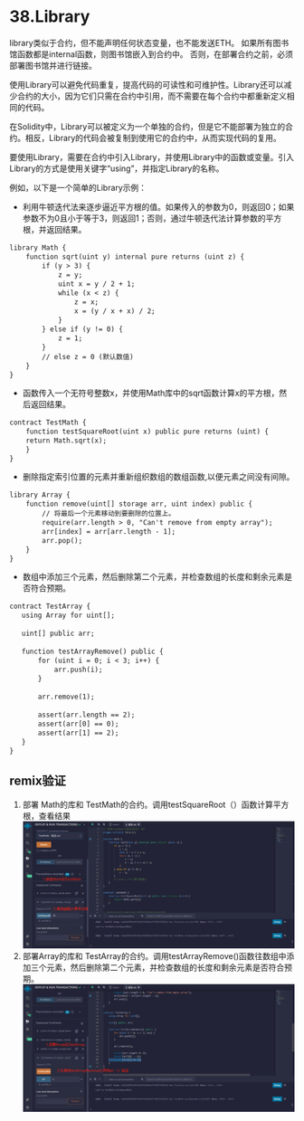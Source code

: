 # 38.Library
library类似于合约，但不能声明任何状态变量，也不能发送ETH。
如果所有图书馆函数都是internal函数，则图书馆嵌入到合约中。
否则，在部署合约之前，必须部署图书馆并进行链接。

使用Library可以避免代码重复，提高代码的可读性和可维护性。Library还可以减少合约的大小，因为它们只需在合约中引用，而不需要在每个合约中都重新定义相同的代码。

在Solidity中，Library可以被定义为一个单独的合约，但是它不能部署为独立的合约。相反，Library的代码会被复制到使用它的合约中，从而实现代码的复用。

要使用Library，需要在合约中引入Library，并使用Library中的函数或变量。引入Library的方式是使用关键字“using”，并指定Library的名称。

例如，以下是一个简单的Library示例：
* 利用牛顿迭代法来逐步逼近平方根的值。如果传入的参数为0，则返回0；如果参数不为0且小于等于3，则返回1；否则，通过牛顿迭代法计算参数的平方根，并返回结果。
```solidity
library Math {
    function sqrt(uint y) internal pure returns (uint z) {
        if (y > 3) {
            z = y;
            uint x = y / 2 + 1;
            while (x < z) {
                z = x;
                x = (y / x + x) / 2;
            }
        } else if (y != 0) {
            z = 1;
        }
        // else z = 0 (默认数值)
    }
}
```

* 函数传入一个无符号整数x，并使用Math库中的sqrt函数计算x的平方根，然后返回结果。
```solidity
contract TestMath {
    function testSquareRoot(uint x) public pure returns (uint) {
    return Math.sqrt(x);
    }
}
```
* 删除指定索引位置的元素并重新组织数组的数组函数,以便元素之间没有间隙。
```solidity
library Array {
    function remove(uint[] storage arr, uint index) public {
        // 将最后一个元素移动到要删除的位置上。
        require(arr.length > 0, "Can't remove from empty array");
        arr[index] = arr[arr.length - 1];
        arr.pop();
    }
}
```
* 数组中添加三个元素，然后删除第二个元素，并检查数组的长度和剩余元素是否符合预期。
 ```solidity
contract TestArray {
    using Array for uint[];

    uint[] public arr;

    function testArrayRemove() public {
        for (uint i = 0; i < 3; i++) {
            arr.push(i);
        }

        arr.remove(1);

        assert(arr.length == 2);
        assert(arr[0] == 0);
        assert(arr[1] == 2);
    }
}
```

## remix验证
1. 部署 Math的库和 TestMath的合约。调用testSquareRoot（）函数计算平方根，查看结果
![38-1.jpg](./img/38-1.jpg)
2. 部署Array的库和 TestArray的合约。调用testArrayRemove()函数往数组中添加三个元素，然后删除第二个元素，并检查数组的长度和剩余元素是否符合预期。
![38-2.jpg](./img/38-2.jpg)